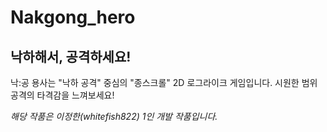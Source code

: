 # Nakgong_hero
## 낙하해서, 공격하세요!
낙:공 용사는 "낙하 공격" 중심의 "종스크롤" 2D 로그라이크 게임입니다.
시원한 범위 공격의 타격감을 느껴보세요!

*해당 작품은 이정한(whitefish822) 1인 개발 작품입니다.*
